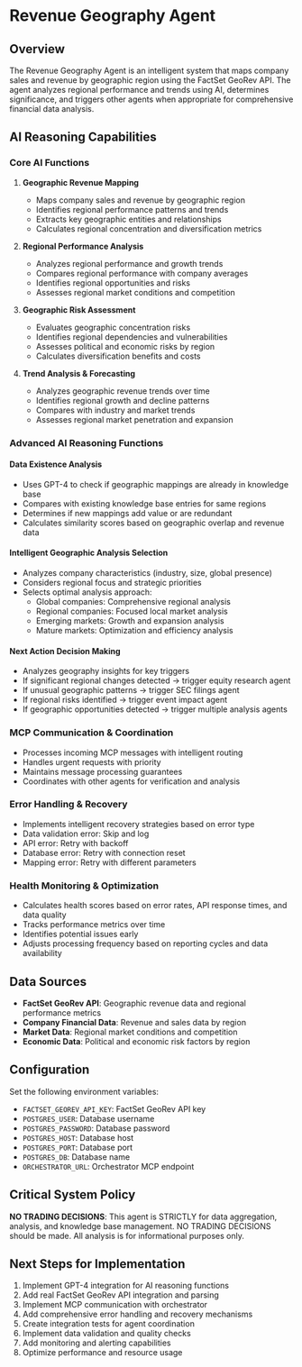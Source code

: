 # Revenue Geography Agent

## Overview
The Revenue Geography Agent is an intelligent system that maps company sales and revenue by geographic region using the FactSet GeoRev API. The agent analyzes regional performance and trends using AI, determines significance, and triggers other agents when appropriate for comprehensive financial data analysis.

## AI Reasoning Capabilities

### Core AI Functions
1. **Geographic Revenue Mapping**
   - Maps company sales and revenue by geographic region
   - Identifies regional performance patterns and trends
   - Extracts key geographic entities and relationships
   - Calculates regional concentration and diversification metrics

2. **Regional Performance Analysis**
   - Analyzes regional performance and growth trends
   - Compares regional performance with company averages
   - Identifies regional opportunities and risks
   - Assesses regional market conditions and competition

3. **Geographic Risk Assessment**
   - Evaluates geographic concentration risks
   - Identifies regional dependencies and vulnerabilities
   - Assesses political and economic risks by region
   - Calculates diversification benefits and costs

4. **Trend Analysis & Forecasting**
   - Analyzes geographic revenue trends over time
   - Identifies regional growth and decline patterns
   - Compares with industry and market trends
   - Assesses regional market penetration and expansion

### Advanced AI Reasoning Functions

#### Data Existence Analysis
- Uses GPT-4 to check if geographic mappings are already in knowledge base
- Compares with existing knowledge base entries for same regions
- Determines if new mappings add value or are redundant
- Calculates similarity scores based on geographic overlap and revenue data

#### Intelligent Geographic Analysis Selection
- Analyzes company characteristics (industry, size, global presence)
- Considers regional focus and strategic priorities
- Selects optimal analysis approach:
  - Global companies: Comprehensive regional analysis
  - Regional companies: Focused local market analysis
  - Emerging markets: Growth and expansion analysis
  - Mature markets: Optimization and efficiency analysis

#### Next Action Decision Making
- Analyzes geography insights for key triggers
- If significant regional changes detected → trigger equity research agent
- If unusual geographic patterns → trigger SEC filings agent
- If regional risks identified → trigger event impact agent
- If geographic opportunities detected → trigger multiple analysis agents

### MCP Communication & Coordination
- Processes incoming MCP messages with intelligent routing
- Handles urgent requests with priority
- Maintains message processing guarantees
- Coordinates with other agents for verification and analysis

### Error Handling & Recovery
- Implements intelligent recovery strategies based on error type
- Data validation error: Skip and log
- API error: Retry with backoff
- Database error: Retry with connection reset
- Mapping error: Retry with different parameters

### Health Monitoring & Optimization
- Calculates health scores based on error rates, API response times, and data quality
- Tracks performance metrics over time
- Identifies potential issues early
- Adjusts processing frequency based on reporting cycles and data availability

## Data Sources
- **FactSet GeoRev API**: Geographic revenue data and regional performance metrics
- **Company Financial Data**: Revenue and sales data by region
- **Market Data**: Regional market conditions and competition
- **Economic Data**: Political and economic risk factors by region

## Configuration
Set the following environment variables:
- `FACTSET_GEOREV_API_KEY`: FactSet GeoRev API key
- `POSTGRES_USER`: Database username
- `POSTGRES_PASSWORD`: Database password
- `POSTGRES_HOST`: Database host
- `POSTGRES_PORT`: Database port
- `POSTGRES_DB`: Database name
- `ORCHESTRATOR_URL`: Orchestrator MCP endpoint

## Critical System Policy
**NO TRADING DECISIONS**: This agent is STRICTLY for data aggregation, analysis, and knowledge base management. NO TRADING DECISIONS should be made. All analysis is for informational purposes only.

## Next Steps for Implementation
1. Implement GPT-4 integration for AI reasoning functions
2. Add real FactSet GeoRev API integration and parsing
3. Implement MCP communication with orchestrator
4. Add comprehensive error handling and recovery mechanisms
5. Create integration tests for agent coordination
6. Implement data validation and quality checks
7. Add monitoring and alerting capabilities
8. Optimize performance and resource usage 